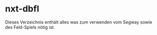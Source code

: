 nxt-dbfl
========

Dieses Verzeichnis enthält alles was zum verwenden vom Segway sowie des Feld-Spiels nötig ist.
